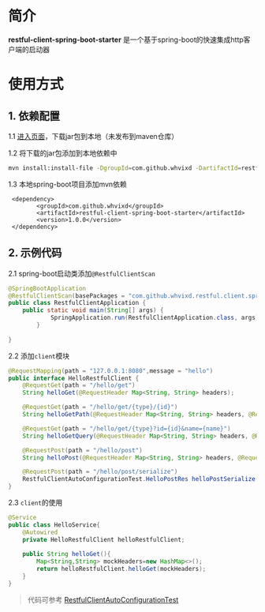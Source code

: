 # 简介
**restful-client-spring-boot-starter** 是一个基于spring-boot的快速集成http客户端的启动器

# 使用方式

## 1. 依赖配置

1.1 [进入页面](https://github.com/whvixd/restful-client-spring-boot-starter/releases)，下载jar包到本地（未发布到maven仓库）

1.2 将下载的jar包添加到本地依赖中

```bash
mvn install:install-file -DgroupId=com.github.whvixd -DartifactId=restful-client-spring-boot-starter -Dversion=1.0.0-Dpackaging=jar -Dfile=~/Downloads/restful-client-spring-boot-starter.jar
```

1.3 本地spring-boot项目添加mvn依赖

     <dependency>
            <groupId>com.github.whvixd</groupId>
            <artifactId>restful-client-spring-boot-starter</artifactId>
            <version>1.0.0</version>
     </dependency>
     
     

## 2. 示例代码

2.1 spring-boot启动类添加`@RestfulClientScan`

```java
@SpringBootApplication
@RestfulClientScan(basePackages = "com.github.whvixd.restful.client.spring.boot.client")
public class RestfulClientApplication {
    public static void main(String[] args) {
            SpringApplication.run(RestfulClientApplication.class, args);
        }
    
}
```

2.2 添加`client`模块

```java
@RequestMapping(path = "127.0.0.1:8080",message = "hello")
public interface HelloRestfulClient {
    @RequestGet(path = "/hello/get")
    String helloGet(@RequestHeader Map<String, String> headers);

    @RequestGet(path = "/hello/get/{type}/{id}")
    String helloGetPath(@RequestHeader Map<String, String> headers, @RequestPathParam Map<String, String> pathParam);

    @RequestGet(path = "/hello/get/{type}?id={id}&name={name}")
    String helloGetQuery(@RequestHeader Map<String, String> headers, @RequestPathParam Map<String, String> pathParam, @RequestQueryParam Map<String, String> queryParam);

    @RequestPost(path = "/hello/post")
    String helloPost(@RequestHeader Map<String, String> headers, @RequestBody Map<String, Object> body);

    @RequestPost(path = "/hello/post/serialize")
    RestfulClientAutoConfigurationTest.HelloPostRes helloPostSerialize(@RequestHeader Map<String, String> headers, @RequestBody RestfulClientAutoConfigurationTest.HelloPostBody body);
}
```


2.3 `client`的使用

```java
@Service
public class HelloService{
    @Autowired
    private HelloRestfulClient helloRestfulClient;
    
    public String helloGet(){
        Map<String,String> mockHeaders=new HashMap<>();
        return helloRestfulClient.helloGet(mockHeaders);
    }
} 
```

> 代码可参考 [RestfulClientAutoConfigurationTest](https://github.com/whvixd/restful-client-spring-boot-starter/blob/master/src/test/java/com/github/whvixd/restful/client/spring/boot/autoconfigure/RestfulClientAutoConfigurationTest.java)